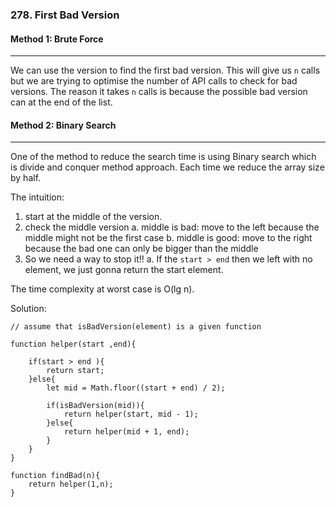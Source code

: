 ### 278. First Bad Version

#### Method 1: Brute Force
---
We can use the version to find the first bad version. This will give us `n` calls but we are trying to optimise the number of API calls to check for bad versions. The reason it takes `n` calls is because the possible bad version can at the end of the list. 

#### Method 2: Binary Search 
---
One of the method to reduce the search time is using Binary search which is divide and conquer method approach. Each time we reduce the array size by half. 

The intuition: 
1. start at the middle of the version. 
2. check the middle version 
    a. middle is bad: move to the left because the middle might not be the first case
    b. middle is good: move to the right because the bad one can only be bigger than the middle
3. So we need a way to stop it!! 
    a. If the `start > end` then we left with no element, we just gonna return the start element. 

The time complexity at worst case is O(lg n). 

Solution: 
```
// assume that isBadVersion(element) is a given function 

function helper(start ,end){

    if(start > end ){
        return start;
    }else{
        let mid = Math.floor((start + end) / 2);

        if(isBadVersion(mid)){
            return helper(start, mid - 1);
        }else{
            return helper(mid + 1, end);
        }
    }
}

function findBad(n){
    return helper(1,n);
}

```